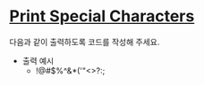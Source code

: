 # [Print Special Characters](https://school.programmers.co.kr/learn/courses/30/lessons/181948)

다음과 같이 출력하도록 코드를 작성해 주세요.

- 출력 예시
  - !@#$%^&*(\'"<>?:;